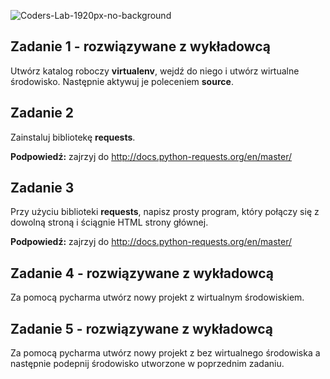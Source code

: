 ![Coders-Lab-1920px-no-background](https://user-images.githubusercontent.com/30623667/104709387-2b7ac180-571f-11eb-9b94-517aa6d501c9.png)



## Zadanie 1 - rozwiązywane z wykładowcą

Utwórz katalog roboczy **virtualenv**, wejdź do niego i utwórz wirtualne środowisko. 
Następnie aktywuj je poleceniem **source**.


## Zadanie 2
Zainstaluj bibliotekę **requests**.

**Podpowiedź:** zajrzyj do http://docs.python-requests.org/en/master/


## Zadanie 3
Przy użyciu biblioteki **requests**, napisz prosty program, który połączy się z dowolną stroną i ściągnie HTML 
strony głównej.

**Podpowiedź:** zajrzyj do http://docs.python-requests.org/en/master/


## Zadanie 4  - rozwiązywane z wykładowcą
Za pomocą pycharma utwórz nowy projekt z wirtualnym środowiskiem.


## Zadanie 5  - rozwiązywane z wykładowcą
Za pomocą pycharma utwórz nowy projekt z bez wirtualnego środowiska a następnie podepnij środowisko utworzone 
w poprzednim zadaniu.
